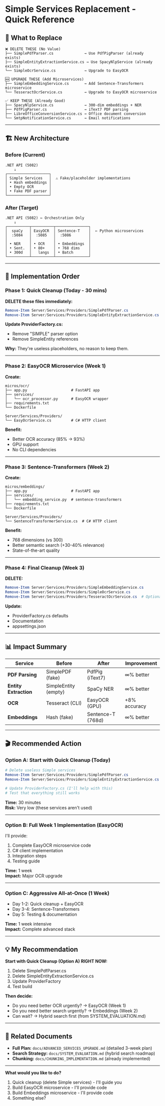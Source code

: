 # Simple Services Replacement - Quick Reference

## 🎯 What to Replace

```
❌ DELETE THESE (No Value)
├── SimplePdfParser.cs              → Use PdfPigParser (already exists)
├── SimpleEntityExtractionService.cs → Use SpacyNlpService (already exists)
└── SimpleOcrService.cs             → Upgrade to EasyOCR

🆕 UPGRADE THESE (Add Microservices)
├── SimpleEmbeddingService.cs       → Add Sentence-Transformers microservice
└── TesseractOcrService.cs          → Upgrade to EasyOCR microservice

✅ KEEP THESE (Already Good)
├── SpacyNlpService.cs              → 300-dim embeddings + NER
├── PdfPigParser.cs                 → iText7 PDF parsing
├── LibreOfficeConversionService.cs → Office document conversion
└── SmtpNotificationService.cs      → Email notifications
```

---

## 🏗️ New Architecture

### Before (Current)
```
.NET API (5082)
    ↓
┌───────────────────┐
│ Simple Services   │  ⚠️ Fake/placeholder implementations
│ • Hash embeddings │
│ • Empty OCR       │
│ • Fake PDF parser │
└───────────────────┘
```

### After (Target)
```
.NET API (5082) ← Orchestration Only
    ↓
┌──────────┬──────────┬───────────────┐
│  spaCy   │ EasyOCR  │ Sentence-T    │  ← Python microservices
│  :5084   │  :5085   │  :5086        │
│          │          │               │
│ • NER    │ • OCR    │ • Embeddings  │
│ • Sent.  │ • 80+    │ • 768 dims    │
│ • 300d   │   langs  │ • Batch       │
└──────────┴──────────┴───────────────┘
```

---

## 🚀 Implementation Order

### Phase 1: Quick Cleanup (Today - 30 mins)
**DELETE these files immediately:**
```powershell
Remove-Item Server/Services/Providers/SimplePdfParser.cs
Remove-Item Server/Services/Providers/SimpleEntityExtractionService.cs
```

**Update ProviderFactory.cs:**
- Remove "SIMPLE" parser option
- Remove SimpleEntity references

**Why:** They're useless placeholders, no reason to keep them.

---

### Phase 2: EasyOCR Microservice (Week 1)
**Create:**
```
micros/ocr/
├── app.py                    # FastAPI app
├── services/
│   └── ocr_processor.py      # EasyOCR wrapper
├── requirements.txt
└── Dockerfile

Server/Services/Providers/
└── EasyOcrService.cs         # C# HTTP client
```

**Benefit:** 
- Better OCR accuracy (85% → 93%)
- GPU support
- No CLI dependencies

---

### Phase 3: Sentence-Transformers (Week 2)
**Create:**
```
micros/embeddings/
├── app.py                    # FastAPI app
├── services/
│   └── embedding_service.py  # sentence-transformers
├── requirements.txt
└── Dockerfile

Server/Services/Providers/
└── SentenceTransformerService.cs  # C# HTTP client
```

**Benefit:**
- 768 dimensions (vs 300)
- Better semantic search (+30-40% relevance)
- State-of-the-art quality

---

### Phase 4: Final Cleanup (Week 3)
**DELETE:**
```powershell
Remove-Item Server/Services/Providers/SimpleEmbeddingService.cs
Remove-Item Server/Services/Providers/SimpleOcrService.cs
Remove-Item Server/Services/Providers/TesseractOcrService.cs  # Optional
```

**Update:**
- ProviderFactory.cs defaults
- Documentation
- appsettings.json

---

## 📊 Impact Summary

| Service | Before | After | Improvement |
|---------|--------|-------|-------------|
| **PDF Parsing** | SimplePDF (fake) | PdfPig (iText7) | ∞% better |
| **Entity Extraction** | SimpleEntity (empty) | SpaCy NER | ∞% better |
| **OCR** | Tesseract (CLI) | EasyOCR (GPU) | +8% accuracy |
| **Embeddings** | Hash (fake) | Sentence-T (768d) | ∞% better |

---

## 🎬 Recommended Action

### Option A: Start with Quick Cleanup (Today)
```powershell
# Delete useless Simple services
Remove-Item Server/Services/Providers/SimplePdfParser.cs
Remove-Item Server/Services/Providers/SimpleEntityExtractionService.cs

# Update ProviderFactory.cs (I'll help with this)
# Test that everything still works
```

**Time:** 30 minutes  
**Risk:** Very low (these services aren't used)

---

### Option B: Full Week 1 Implementation (EasyOCR)
I'll provide:
1. Complete EasyOCR microservice code
2. C# client implementation
3. Integration steps
4. Testing guide

**Time:** 1 week  
**Impact:** Major OCR upgrade

---

### Option C: Aggressive All-at-Once (1 Week)
- Day 1-2: Quick cleanup + EasyOCR
- Day 3-4: Sentence-Transformers
- Day 5: Testing & documentation

**Time:** 1 week intensive  
**Impact:** Complete advanced stack

---

## 💡 My Recommendation

**Start with Quick Cleanup (Option A) RIGHT NOW:**
1. Delete SimplePdfParser.cs
2. Delete SimpleEntityExtractionService.cs
3. Update ProviderFactory
4. Test build

**Then decide:**
- Do you need better OCR urgently? → EasyOCR (Week 1)
- Do you need better search urgently? → Embeddings (Week 2)
- Can wait? → Hybrid search first (from SYSTEM_EVALUATION.md)

---

## 🔗 Related Documents

- **Full Plan:** `docs/ADVANCED_SERVICES_UPGRADE.md` (detailed 3-week plan)
- **Search Strategy:** `docs/SYSTEM_EVALUATION.md` (hybrid search roadmap)
- **Chunking:** `docs/CHUNKING_IMPLEMENTATION.md` (already implemented)

---

**What would you like to do?**
1. Quick cleanup (delete Simple services) - I'll guide you
2. Build EasyOCR microservice - I'll provide code
3. Build Embeddings microservice - I'll provide code
4. Something else?
